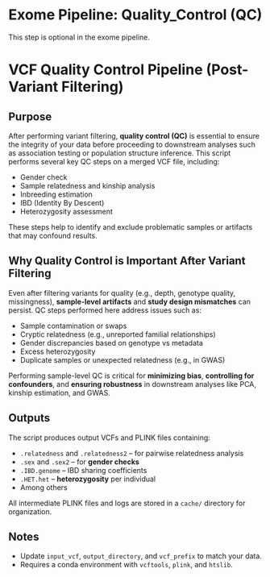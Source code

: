 # Exome Pipeline: Quality_Control (QC)

This step is optional in the exome pipeline.

# VCF Quality Control Pipeline (Post-Variant Filtering)

## Purpose
After performing variant filtering, **quality control (QC)** is essential to ensure the integrity of your data before proceeding to downstream analyses such as association testing or population structure inference. This script performs several key QC steps on a merged VCF file, including:

- Gender check  
- Sample relatedness and kinship analysis  
- Inbreeding estimation  
- IBD (Identity By Descent)  
- Heterozygosity assessment  

These steps help to identify and exclude problematic samples or artifacts that may confound results.

## Why Quality Control is Important After Variant Filtering

Even after filtering variants for quality (e.g., depth, genotype quality, missingness), **sample-level artifacts** and **study design mismatches** can persist. QC steps performed here address issues such as:

- Sample contamination or swaps  
- Cryptic relatedness (e.g., unreported familial relationships)  
- Gender discrepancies based on genotype vs metadata  
- Excess heterozygosity  
- Duplicate samples or unexpected relatedness (e.g., in GWAS)  

Performing sample-level QC is critical for **minimizing bias**, **controlling for confounders**, and **ensuring robustness** in downstream analyses like PCA, kinship estimation, and GWAS.


## Outputs

The script produces output VCFs and PLINK files containing:

- `.relatedness` and `.relatedness2` – for pairwise relatedness analysis  
- `.sex` and `.sex2` – for **gender checks**  
- `.IBD.genome` – IBD sharing coefficients  
- `.HET.het` – **heterozygosity** per individual
-  Among others

All intermediate PLINK files and logs are stored in a `cache/` directory for organization.

## Notes

- Update `input_vcf`, `output_directory`, and `vcf_prefix` to match your data.  
- Requires a conda environment with `vcftools`, `plink`, and `htslib`.  
